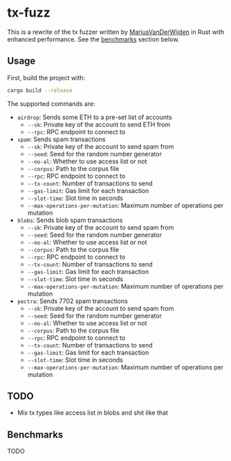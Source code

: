 # tx-fuzz

This is a rewrite of the tx fuzzer written by [MariusVanDerWijden](https://github.com/MariusVanDerWijden) in Rust with enhanced performance. See the [benchmarks](#benchmarks) section below.

## Usage

First, build the project with:

```bash
cargo build --release
```

The supported commands are:

- `airdrop`: Sends some ETH to a pre-set list of accounts
    - `--sk`: Private key of the account to send ETH from
    - `--rpc`: RPC endpoint to connect to
- `spam`: Sends spam transactions
    - `--sk`: Private key of the account to send spam from
    - `--seed`: Seed for the random number generator
    - `--no-al`: Whether to use access list or not
    - `--corpus`: Path to the corpus file
    - `--rpc`: RPC endpoint to connect to
    - `--tx-count`: Number of transactions to send
    - `--gas-limit`: Gas limit for each transaction
    - `--slot-time`: Slot time in seconds
    - `--max-operations-per-mutation`: Maximum number of operations per mutation
- `blobs`: Sends blob spam transactions
    - `--sk`: Private key of the account to send spam from
    - `--seed`: Seed for the random number generator
    - `--no-al`: Whether to use access list or not
    - `--corpus`: Path to the corpus file
    - `--rpc`: RPC endpoint to connect to
    - `--tx-count`: Number of transactions to send
    - `--gas-limit`: Gas limit for each transaction
    - `--slot-time`: Slot time in seconds
    - `--max-operations-per-mutation`: Maximum number of operations per mutation
- `pectra`: Sends 7702 spam transactions
    - `--sk`: Private key of the account to send spam from
    - `--seed`: Seed for the random number generator
    - `--no-al`: Whether to use access list or not
    - `--corpus`: Path to the corpus file
    - `--rpc`: RPC endpoint to connect to
    - `--tx-count`: Number of transactions to send
    - `--gas-limit`: Gas limit for each transaction
    - `--slot-time`: Slot time in seconds
    - `--max-operations-per-mutation`: Maximum number of operations per mutation

## TODO
- Mix tx types like access list in blobs and shit like that
## Benchmarks
TODO
